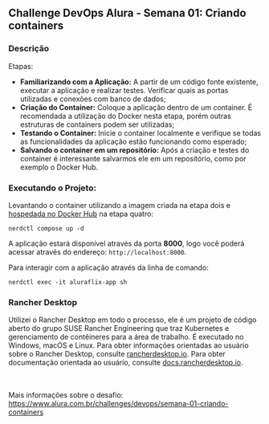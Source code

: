 ## Challenge DevOps Alura - Semana 01: Criando containers

### Descrição

Etapas:
- **Familiarizando com a Aplicação:** A partir de um código fonte existente, executar a aplicação e realizar testes. Verificar quais as portas utilizadas e conexões com banco de dados;
- **Criação do Container:** Coloque a aplicação dentro de um container. É recomendada a utilização do Docker nesta etapa, porém outras estruturas de containers podem ser utilizadas;
- **Testando o Container:** Inicie o container localmente e verifique se todas as funcionalidades da aplicação estão funcionando como esperado;
- **Salvando o container em um repositório:** Após a criação e testes do container é interessante salvarmos ele em um repositório, como por exemplo o Docker Hub.

### Executando o Projeto:

Levantando o container utilizando a imagem criada na etapa dois e [hospedada no Docker Hub](https://hub.docker.com/r/britto/aluraflix) na etapa quatro:

    nerdctl compose up -d

A aplicação estará disponível através da porta **8000**, logo você poderá acessar através do endereço: ``http://localhost:8000``.

Para interagir com a aplicação através da linha de comando:
  
    nerdctl exec -it aluraflix-app sh
    
### Rancher Desktop

Utilizei o Rancher Desktop em todo o processo, ele é um projeto de código aberto do grupo SUSE Rancher Engineering que traz Kubernetes e gerenciamento de contêineres para a área de trabalho. É executado no Windows, macOS e Linux. 
Para obter informações orientadas ao usuário sobre o Rancher Desktop, consulte [rancherdesktop.io][home].
Para obter documentação orientada ao usuário, consulte [docs.rancherdesktop.io][docs].

[home]: https://rancherdesktop.io
[docs]: https://docs.rancherdesktop.io

<br><br>
Mais informações sobre o desafio: https://www.alura.com.br/challenges/devops/semana-01-criando-containers
